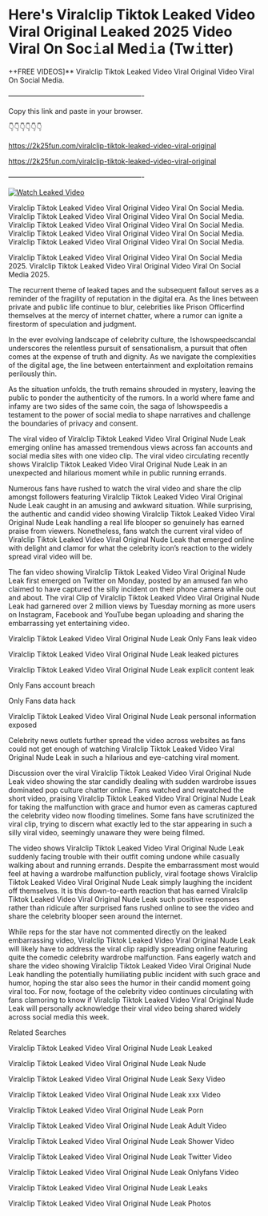 # Here's Viralclip Tiktok Leaked Video Viral Original Leaked 2025 Video Viral On Soc𝚒al Med𝚒a (Tw𝚒tter)

++FREE VIDEOS]** Viralclip Tiktok Leaked Video Viral Original Video Viral On Social Media.

———————————————————-

Copy this link and paste in your browser.

👇👇👇👇👇👇

https://2k25fun.com/viralclip-tiktok-leaked-video-viral-original

https://2k25fun.com/viralclip-tiktok-leaked-video-viral-original

———————————————————-

[![Watch Leaked Video](https://miro.medium.com/v2/resize:fit:828/format:webp/1*cilzJN44JGOrTw9NJCrNHA.gif "Watch Leaked Video")](https://2k25fun.com/viralclip-tiktok-leaked-video-viral-original)

Viralclip Tiktok Leaked Video Viral Original Video Viral On Social Media. Viralclip Tiktok Leaked Video Viral Original Video Viral On Social Media. Viralclip Tiktok Leaked Video Viral Original Video Viral On Social Media. Viralclip Tiktok Leaked Video Viral Original Video Viral On Social Media. Viralclip Tiktok Leaked Video Viral Original Video Viral On Social Media.

Viralclip Tiktok Leaked Video Viral Original Video Viral On Social Media 2025. Viralclip Tiktok Leaked Video Viral Original Video Viral On Social Media 2025.

The recurrent theme of leaked tapes and the subsequent fallout serves as a reminder of the fragility of reputation in the digital era. As the lines between private and public life continue to blur, celebrities like Prison Officerfind themselves at the mercy of internet chatter, where a rumor can ignite a firestorm of speculation and judgment.

In the ever evolving landscape of celebrity culture, the Ishowspeedscandal underscores the relentless pursuit of sensationalism, a pursuit that often comes at the expense of truth and dignity. As we navigate the complexities of the digital age, the line between entertainment and exploitation remains perilously thin.

As the situation unfolds, the truth remains shrouded in mystery, leaving the public to ponder the authenticity of the rumors. In a world where fame and infamy are two sides of the same coin, the saga of Ishowspeedis a testament to the power of social media to shape narratives and challenge the boundaries of privacy and consent.

The viral video of Viralclip Tiktok Leaked Video Viral Original Nude Leak emerging online has amassed tremendous views across fan accounts and social media sites with one video clip. The viral video circulating recently shows Viralclip Tiktok Leaked Video Viral Original Nude Leak in an unexpected and hilarious moment while in public running errands.

Numerous fans have rushed to watch the viral video and share the clip amongst followers featuring Viralclip Tiktok Leaked Video Viral Original Nude Leak caught in an amusing and awkward situation. While surprising, the authentic and candid video showing Viralclip Tiktok Leaked Video Viral Original Nude Leak handling a real life blooper so genuinely has earned praise from viewers. Nonetheless, fans watch the current viral video of Viralclip Tiktok Leaked Video Viral Original Nude Leak that emerged online with delight and clamor for what the celebrity icon’s reaction to the widely spread viral video will be.

The fan video showing Viralclip Tiktok Leaked Video Viral Original Nude Leak first emerged on Twitter on Monday, posted by an amused fan who claimed to have captured the silly incident on their phone camera while out and about. The viral Clip of Viralclip Tiktok Leaked Video Viral Original Nude Leak had garnered over 2 million views by Tuesday morning as more users on Instagram, Facebook and YouTube began uploading and sharing the embarrassing yet entertaining video.

Viralclip Tiktok Leaked Video Viral Original Nude Leak Only Fans leak video

Viralclip Tiktok Leaked Video Viral Original Nude Leak leaked pictures

Viralclip Tiktok Leaked Video Viral Original Nude Leak explicit content leak

Only Fans account breach

Only Fans data hack

Viralclip Tiktok Leaked Video Viral Original Nude Leak personal information exposed

Celebrity news outlets further spread the video across websites as fans could not get enough of watching Viralclip Tiktok Leaked Video Viral Original Nude Leak in such a hilarious and eye-catching viral moment.

Discussion over the viral Viralclip Tiktok Leaked Video Viral Original Nude Leak video showing the star candidly dealing with sudden wardrobe issues dominated pop culture chatter online. Fans watched and rewatched the short video, praising Viralclip Tiktok Leaked Video Viral Original Nude Leak for taking the malfunction with grace and humor even as cameras captured the celebrity video now flooding timelines. Some fans have scrutinized the viral clip, trying to discern what exactly led to the star appearing in such a silly viral video, seemingly unaware they were being filmed.

The video shows Viralclip Tiktok Leaked Video Viral Original Nude Leak suddenly facing trouble with their outfit coming undone while casually walking about and running errands. Despite the embarrassment most would feel at having a wardrobe malfunction publicly, viral footage shows Viralclip Tiktok Leaked Video Viral Original Nude Leak simply laughing the incident off themselves. It is this down-to-earth reaction that has earned Viralclip Tiktok Leaked Video Viral Original Nude Leak such positive responses rather than ridicule after surprised fans rushed online to see the video and share the celebrity blooper seen around the internet.

While reps for the star have not commented directly on the leaked embarrassing video, Viralclip Tiktok Leaked Video Viral Original Nude Leak will likely have to address the viral clip rapidly spreading online featuring quite the comedic celebrity wardrobe malfunction. Fans eagerly watch and share the video showing Viralclip Tiktok Leaked Video Viral Original Nude Leak handling the potentially humiliating public incident with such grace and humor, hoping the star also sees the humor in their candid moment going viral too. For now, footage of the celebrity video continues circulating with fans clamoring to know if Viralclip Tiktok Leaked Video Viral Original Nude Leak will personally acknowledge their viral video being shared widely across social media this week.

Related Searches

Viralclip Tiktok Leaked Video Viral Original Nude Leak Leaked

Viralclip Tiktok Leaked Video Viral Original Nude Leak Nude

Viralclip Tiktok Leaked Video Viral Original Nude Leak Sexy Video

Viralclip Tiktok Leaked Video Viral Original Nude Leak xxx Video

Viralclip Tiktok Leaked Video Viral Original Nude Leak Porn

Viralclip Tiktok Leaked Video Viral Original Nude Leak Adult Video

Viralclip Tiktok Leaked Video Viral Original Nude Leak Shower Video

Viralclip Tiktok Leaked Video Viral Original Nude Leak Twitter Video

Viralclip Tiktok Leaked Video Viral Original Nude Leak Onlyfans Video

Viralclip Tiktok Leaked Video Viral Original Nude Leak Leaks

Viralclip Tiktok Leaked Video Viral Original Nude Leak Photos